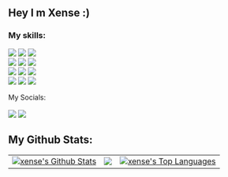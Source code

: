 ## Hey I m Xense :)

### My skills:

<p >
    <img src="https://img.shields.io/badge/-HTML5-E1572B6?style=flat-square&logo=HTML5&logoColor=white"/>
    <img src="https://img.shields.io/badge/-CSS3-1572B6?style=flat-square&logo=CSS3&logoColor=white"/>
    <img src="https://img.shields.io/badge/-React-FA6400?style=flat-square&logo=react&logoColor=white"/><br/>
    <img src="https://img.shields.io/badge/-Github-181717?style=flat-square&logo=GitHub&logoColor=white"/>
    <img src="https://img.shields.io/badge/-Git-F44D27?style=flat-square&logo=Git&logoColor=white"/>
    <img src="https://img.shields.io/badge/-typescipt-E1572B6?style=flat-square&logo=typescript&logoColor=white"/></br>
    <img src="https://img.shields.io/badge/-Vercel-6762a6?style=flat-square&logo=vercel&logoColor=white"/>
    <img src="https://img.shields.io/badge/-Firebase-F6820D?style=flat-square&logo=FireBase&logoColor=white"/>
    <img src="https://img.shields.io/badge/-strapi-23A9F2?style=flat-square&logo=strapi&logoColor=white"/></br>
    <img src="https://img.shields.io/badge/-ubuntu-A80030?style=flat-square&logo=Ubuntu&logoColor=white"/>
    <img src="https://img.shields.io/badge/-Visual%20Studio%20Code-23A9F2?style=flat-square&logo=Visual%20Studio%20Code&logoColor=white"/>
    <img src="https://img.shields.io/badge/-windows-181717?style=flat-square&logo=windows&logoColor=white"/><br/>
<!--     <img src="https://img.shields.io/badge/-Notion-E34F26?style=flat-square&logo=notion&logoColor=white"/>
    <img src="https://img.shields.io/badge/-photoshop-E1572B6?style=flat-square&logo=adobe&logoColor=white"/>
    <img src="https://img.shields.io/badge/-yarn-6762a6?style=flat-square&logo=yarn&logoColor=white"/></br> -->
 </p>
 

<p>
 My Socials:<br><br>
 <a href="https://instagram.com/rysxense"><img src="https://img.shields.io/badge/instagram-1572B6?style=flat-square&logo=instagram&logoColor=white"/></a>
 <a href="https://twitter.com/xenseee"><img src="https://img.shields.io/badge/twitter-1572B6?style=flat-square&logo=instagram&logoColor=white"/></a>
</p>

## My Github Stats:

<table>
  <tr>
    <td>
       <a href="https://github.com/thexense"><img alt="xense's Github Stats" src="https://github-readme-stats.vercel.app/api?username=thexense&show_icons=true&count_private=true&theme=react&hide_border=true&bg_color=1d2a3a" /></a>
    </td>
    <td>
       <a href="http://www.github.com/thexense"><img src="https://github-readme-streak-stats.herokuapp.com/?user=thexense&stroke=ffffff&background=1d2a3a&ring=5BCDEC&fire=5BCDEC&currStreakNum=ffffff&currStreakLabel=5BCDEC&sideNums=ffffff&sideLabels=ffffff&dates=ffffff&hide_border=true" /></a>
    </td>
    <td>
      <a href="https://github.com/thexense"><img alt="xense's Top Languages" src="https://github-readme-stats.vercel.app/api/top-langs/?                username=thexense&langs_count=8&count_private=true&layout=compact&theme=react&hide_border=true&bg_color=1d2a3a"/></a>
    </td>
  </tr>
</table>
